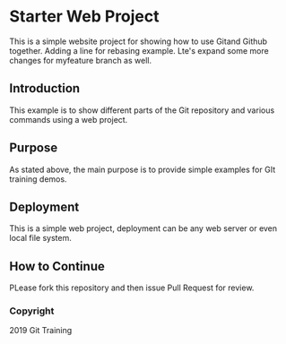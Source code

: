 # Starter Web Project

This is a simple website project for showing how to use Gitand Github together. 
Adding a line for rebasing example. Lte's expand some more changes for myfeature branch as well.

## Introduction

This example is to show different parts of the Git repository and various commands using a web project. 

## Purpose

As stated above, the main purpose is to provide simple examples for GIt training demos. 

## Deployment

This is a simple web project, deployment can be any web server or even local file system.

## How to Continue

PLease fork this repository and then issue Pull Request for review. 

### Copyright

2019 Git Training